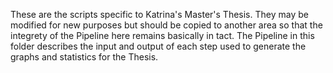 These are the scripts specific to Katrina's Master's Thesis. They may be modified for new purposes but should be copied to another area so that the integrety of the Pipeline here remains basically in tact. The Pipeline in this folder describes the input and output of each step used to generate the graphs and statistics for the Thesis.
